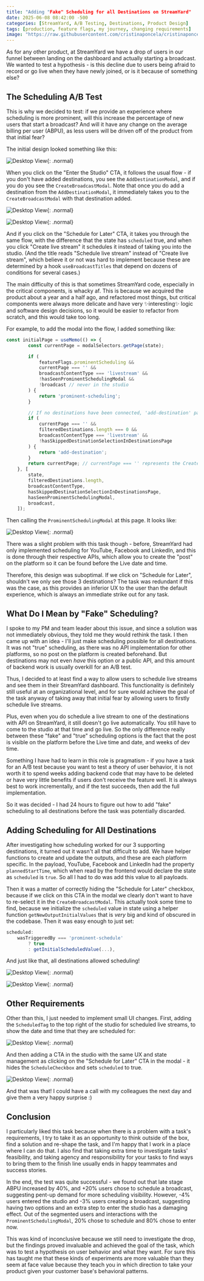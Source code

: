 ```yaml
---
title: "Adding "Fake" Scheduling for all Destinations on StreamYard"
date: 2025-06-08 08:42:00 -500
categories: [StreamYard, A/B Testing, Destinations, Product Design]
tags: [production, feature flags, my journey, changing requirements]
image: "https://raw.githubusercontent.com/cristinaponcela/cristinaponcela.github.io/refs/heads/main/assets/img/StreamYard/FakeScheduling/scheduling.png"
---
```


As for any other product, at StreamYard we have a drop of users in our funnel between landing on the dashboard and actually starting a broadcast. We wanted to test a hypothesis - is this decline due to users being afraid to record or go live when they have newly joined, or is it because of something else?

## The Scheduling A/B Test

This is why we decided to test: if we provide an experience where scheduling is more prominent, will this increase the percentage of new users that start a broadcast? And will it have any change on the average billing per user (ABPU), as less users will be driven off of the product from that initial fear?

The initial design looked something like this:

![Desktop View](/assets/img/StreamYard/FakeScheduling/prominent-scheduling-modal.png){: .normal}

When you click on the "Enter the Studio" CTA, it follows the usual flow - if you don't have added destinations, you see the `AddDestinationModal`, and if you do you see the `CreateBroadcastModal`. Note that once you do add a destination from the `AddDestinationModal`, it immediately takes you to the `CreateBroadcastModal` with that destination added.

![Desktop View](/assets/img/StreamYard/FakeScheduling/AddDestinationModal.png){: .normal}

![Desktop View](/assets/img/StreamYard/FakeScheduling/CreateBroadcastModal.png){: .normal}


And if you click on the "Schedule for Later" CTA, it takes you through the same flow, with the difference that the state has `scheduled` true, and when you click "Create live stream" it schedules it instead of taking you into the studio. (And the title reads "Schedule live stream" instead of "Create live stream", which believe it or not was hard to implement because these are determined by a hook `useBroadcastTitles` that depend on dozens of conditions for several cases.)

The main difficulty of this is that sometimes StreamYard code, especially in the critical components, is whacky af. This is because we acquired the product about a year and a half ago, and refactored most things, but critical components were always more delicate and have very ✨interesting✨ logic and software design decisions, so it would be easier to refactor from scratch, and this would take too long.

For example, to add the modal into the flow, I added something like:

```typescript
const initialPage = useMemo(() => {
		const currentPage = modalSelectors.getPage(state);

		if (
			featureFlags.prominentScheduling &&
			currentPage === '' &&
			broadcastContentType === 'livestream' &&
			!hasSeenProminentSchedulingModal &&
			!broadcast // never in the studio
		) {
			return 'prominent-scheduling';
		}

		// If no destinations have been connected, 'add-destination' page is shown
		if (
			currentPage === '' &&
			filteredDestinations.length === 0 &&
			broadcastContentType === 'livestream' &&
			!hasSkippedDestinationSelectionInDestinationsPage
		) {
			return 'add-destination';
		}
		return currentPage; // currentPage === '' represents the CreateBroadcastModal, and it is the default
	}, [
		state,
		filteredDestinations.length,
		broadcastContentType,
		hasSkippedDestinationSelectionInDestinationsPage,
		hasSeenProminentSchedulingModal,
		broadcast,
	]);
```

Then calling the `ProminentSchedulingModal` at this page. It looks like:


![Desktop View](/assets/img/StreamYard/FakeScheduling/scheduled-broadcast.png){: .normal}


There was a slight problem with this task though - before, StreamYard had only implemented scheduling for YouTube, Facebook and LinkedIn, and this is done through their respective APIs, which allow you to create the "post" on the platform so it can be found before the Live date and time.

Therefore, this design was suboptimal. If we click on "Schedule for Later", shouldn't we only see those 3 destinations? The task was redundant if this was the case, as this provides an inferior UX to the user than the default experience, which is always an immediate strike out for any task.


## What Do I Mean by "Fake" Scheduling?

I spoke to my PM and team leader about this issue, and since a solution was not immediately obvious, they told me they would rethink the task. I then came up with an idea - I'll just make scheduling possible for all destinations. It was not "true" scheduling, as there was no API implementation for other platforms, so no post on the platform is created beforehand. But destinations may not even _have_ this option or a public API, and this amount of backend work is usually overkill for an A/B test. 

Thus, I decided to at least find a way to allow users to schedule live streams and see them in their StreamYard dashboard. This functionality is definitely still useful at an organizational level, and for sure would achieve the goal of the task anyway of taking away that initial fear by allowing users to firstly schedule live streams.

Plus, even when you do schedule a live stream to one of the destinations with API on StreamYard, it still doesn't go live automatically. You still have to come to the studio at that time and go live. So the only difference really between these "fake" and "true" scheduling options is the fact that the post is visible on the platform before the Live time and date, and weeks of dev time.

Something I have had to learn in this role is pragmatism - if you have a task for an A/B test because you want to test a theory of user behavior, it is not worth it to spend weeks adding backend code that may have to be deleted or have very little benefits if users don't receive the feature well. It is always best to work incrementally, and if the test succeeds, then add the full implementation.

So it was decided - I had 24 hours to figure out how to add "fake" scheduling to all destinations before the task was potentially discarded.



## Adding Scheduling for All Destinations

After investigating how scheduling worked for our 3 supporting destinations, it turned out it wasn't all that difficult to add. We have helper functions to create and update the outputs, and these are each platform specific. In the payload, YouTube, Facebook and LinkedIn had the property `plannedStartTime`, which when read by the frontend would declare the state as `scheduled` is `true`. So all I had to do was add this value to all payloads.

Then it was a matter of correctly hiding the "Schedule for Later" checkbox, because if we click on this CTA in the modal we clearly don't want to have to re-select it in the `CreateBroadcastModal`. This actually took some time to find, because we initialize the `scheduled` value in state using a helper function `getNewOutputInitialValues` that is _very_ big and kind of obscured in the codebase. Then it was easy enough to just set:

```typescript
scheduled:
    wasTriggeredBy === 'prominent-schedule'
        ? true
        : getInitialScheduledValue(...),
```

And just like that, all destinations allowed scheduling!

![Desktop View](/assets/img/StreamYard/FakeScheduling/all-destination-scheduling.png){: .normal}

![Desktop View](/assets/img/StreamYard/FakeScheduling/all-destinations-scheduled.png){: .normal}

## Other Requirements

Other than this, I just needed to implement small UI changes. First, adding the `ScheduledTag` to the top right of the studio for scheduled live streams, to show the date and time that they are scheduled for:

![Desktop View](/assets/img/StreamYard/FakeScheduling/scheduled-studio-tag.png){: .normal}


And then adding a CTA in the studio with the same UX and state management as clicking on the "Schedule for Later" CTA in the modal - it hides the `ScheduleCheckbox` and sets `scheduled` to true.

![Desktop View](/assets/img/StreamYard/FakeScheduling/schedule-studio-cta.png){: .normal}


And that was that! I could have a call with my colleagues the next day and give them a very happy surprise :)


## Conclusion

I particularly liked this task because when there is a problem with a task's requirements, I try to take it as an opportunity to think outside of the box, find a solution and re-shape the task, and I'm happy that I work in a place where I can do that. I also find that taking extra time to investigate tasks' feasibility, and taking agency and responsibility for your tasks to find ways to bring them to the finish line usually ends in happy teammates and success stories.

In the end, the test was quite successful - we found out that late stage ABPU increased by 40%, and +20% users chose to schedule a broadcast, suggesting pent-up demand for more scheduling visibility. However, -4% users entered the studio and -3% users creating a broadcast, suggesting having two options and an extra step to enter the studio has a damaging effect. Out of the segmented users and interactions with the `ProminentSchedulingModal`, 20% chose to schedule and 80% chose to enter now.

This was kind of inconclusive because we still need to investigate the drop, but the findings proved invaluable and achieved the goal of the task, which was to test a hypothesis on user behavior and what they want. For sure this has taught me that these kinds of experiments are more valuable than they seem at face value because they teach you in which direction to take your product given your customer base's behavioral patterns.